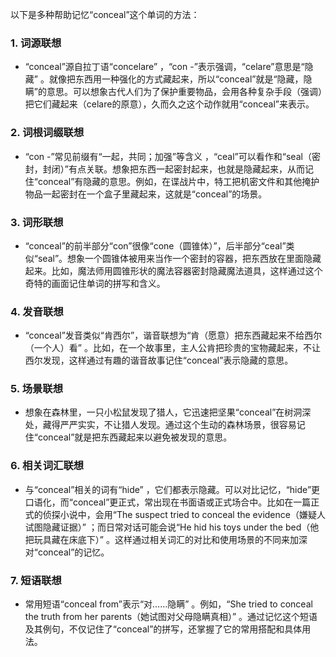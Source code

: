 以下是多种帮助记忆“conceal”这个单词的方法：

### 1. 词源联想
 - “conceal”源自拉丁语“concelare” ，“con -”表示强调，“celare”意思是“隐藏” 。就像把东西用一种强化的方式藏起来，所以“conceal”就是“隐藏，隐瞒”的意思。可以想象古代人们为了保护重要物品，会用各种复杂手段（强调）把它们藏起来（celare的原意），久而久之这个动作就用“conceal”来表示。

### 2. 词根词缀联想
 - “con -”常见前缀有“一起，共同；加强”等含义 ，“ceal”可以看作和“seal（密封，封闭）”有点关联。想象把东西一起密封起来，也就是隐藏起来，从而记住“conceal”有隐藏的意思。例如，在谍战片中，特工把机密文件和其他掩护物品一起密封在一个盒子里藏起来，这就是“conceal”的场景。

### 3. 词形联想
 - “conceal”的前半部分“con”很像“cone（圆锥体）”，后半部分“ceal”类似“seal”。想象一个圆锥体被用来当作一个密封的容器，把东西放在里面隐藏起来。比如，魔法师用圆锥形状的魔法容器密封隐藏魔法道具，这样通过这个奇特的画面记住单词的拼写和含义。

### 4. 发音联想
 - “conceal”发音类似“肯西尔”，谐音联想为“肯（愿意）把东西藏起来不给西尔（一个人）看” 。比如，在一个故事里，主人公肯把珍贵的宝物藏起来，不让西尔发现，这样通过有趣的谐音故事记住“conceal”表示隐藏的意思。

### 5. 场景联想
 - 想象在森林里，一只小松鼠发现了猎人，它迅速把坚果“conceal”在树洞深处，藏得严严实实，不让猎人发现。通过这个生动的森林场景，很容易记住“conceal”就是把东西藏起来以避免被发现的意思。

### 6. 相关词汇联想
 - 与“conceal”相关的词有“hide” ，它们都表示隐藏。可以对比记忆，“hide”更口语化，而“conceal”更正式，常出现在书面语或正式场合中。比如在一篇正式的侦探小说中，会用“The suspect tried to conceal the evidence（嫌疑人试图隐藏证据）” ；而日常对话可能会说“He hid his toys under the bed（他把玩具藏在床底下）” 。这样通过相关词汇的对比和使用场景的不同来加深对“conceal”的记忆。

### 7. 短语联想
 - 常用短语“conceal from”表示“对……隐瞒” 。例如，“She tried to conceal the truth from her parents（她试图对父母隐瞒真相）” 。通过记忆这个短语及其例句，不仅记住了“conceal”的拼写，还掌握了它的常用搭配和具体用法。 